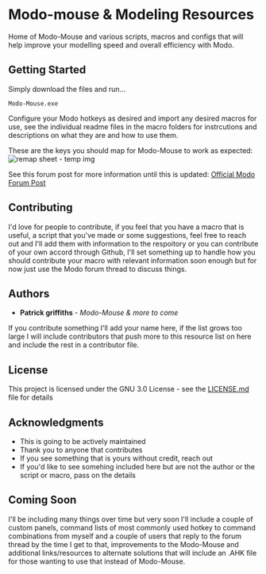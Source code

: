 # Modo-mouse & Modeling Resources

Home of Modo-Mouse and various scripts, macros and configs that will help improve your modelling speed and overall efficiency with Modo.

## Getting Started

Simply download the files and run...
```
Modo-Mouse.exe
```
Configure your Modo hotkeys as desired and import any desired macros for use, see the individual readme files in the macro folders for instrcutions and descriptions on what they are and how to use them.

These are the keys you should map for Modo-Mouse to work as expected:
![remap sheet - temp img](http://i.imgur.com/wX0gkfS.png "Key remapping sheet - temp")

See this forum post for more information until this is updated:
[Official Modo Forum Post](http://community.thefoundry.co.uk/discussion/topic.aspx?f=36&t=124923)

## Contributing

I'd love for people to contribute, if you feel that you have a macro that is useful, a script that you've made or some suggestions, feel free to reach out and I'll add them with information to the respoitory or you can contribute of your own accord through Github, I'll set something up to handle how you should contribute your macro with relevant information soon enough but for now just use the Modo forum thread to discuss things.


## Authors

* **Patrick griffiths** - *Modo-Mouse & more to come*

If you contribute something I'll add your name here, if the list grows too large I will include contributors that push more to this resource list on here and include the rest in a contributor file.

## License

This project is licensed under the GNU 3.0 License - see the [LICENSE.md](https://github.com/PatrickGriffiths/Modo/blob/master/LICENSE) file for details

## Acknowledgments

* This is going to be actively maintained
* Thank you to anyone that contributes
* If you see something that is yours without credit, reach out
* If you'd like to see somehing included here but are not the author or the script or macro, pass on the details

## Coming Soon
I'll be including many things over time but very soon I'll include a couple of custom panels, command lists of most commonly used hotkey to command combinations from myself and a couple of users that reply to the forum thread by the time I get to that, improvements to the Modo-Mouse and additional links/resources to alternate solutions that will include an .AHK file for those wanting to use that instead of Modo-Mouse.
